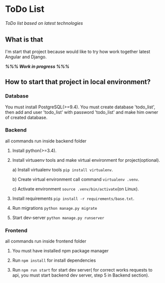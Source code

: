 # ToDo List

###### ToDo list based on latest technologies

## What is that

I'm start that project because would like to try how work together latest Angular and Django.

***%%% Work in progress %%%***


## How to start that project in local environment?

### Database

You must install PostgreSQL(>=9.4). You must create database 'todo_list',
then add and user 'todo_list' with password 'todo_list' and make him owner of created database.

### Backend

all commands run inside backend folder

1. Install python(>=3.4). 

2. Install virtuaenv tools and make virtual environment for project(optional).

    a) Install virtualenv tools `pip install virtualenv`.
    
    b) Create virtual environment call command `virtualenv .venv`.
    
    c) Activate environment `source .venv/bin/activate`(on Linux).

3. Install requirements `pip install -r requirements/base.txt`.

4. Run migrations `python manage.py migrate`

5. Start dev-server `python manage.py runserver`

### Frontend

all commands run inside frontend folder

1. You must have installed npm package manager

2. Run `npm install` for install dependencies

3. Run `npm run start` for start dev server(
for correct works requests to api, 
you must start backend dev server, step 5 in Backend section). 

